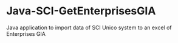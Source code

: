 # Java-SCI-GetEnterprisesGIA
Java application to import data of SCI Unico system to an excel of Enterprises GIA
